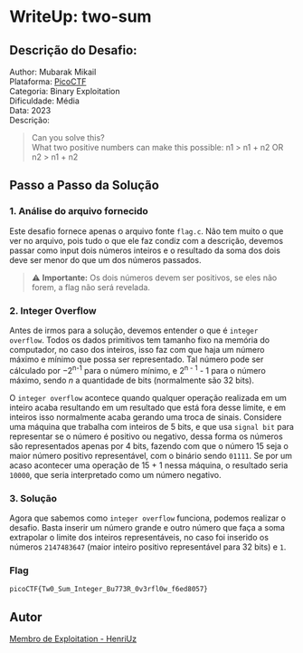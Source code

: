 # WriteUp: two-sum
## Descrição do Desafio:
Author: Mubarak Mikail \
Plataforma: [PicoCTF](https://play.picoctf.org/practice/challenge/382?category=6&page=1) \
Categoria: Binary Exploitation \
Dificuldade: Média \
Data: 2023 \
Descrição:
> Can you solve this? \
> What two positive numbers can make this possible: n1 > n1 + n2 OR n2 > n1 + n2
## Passo a Passo da Solução
### 1. Análise do arquivo fornecido
Este desafio fornece apenas o arquivo fonte `flag.c`. Não tem muito o que ver no arquivo, pois tudo o que ele faz condiz com a descrição, devemos passar como input dois números inteiros e o resultado da soma dos dois deve ser menor do que um dos números passados.

> ⚠️ **Importante:** Os dois números devem ser positivos, se eles não forem, a flag não será revelada.

### 2. Integer Overflow
Antes de irmos para a solução, devemos entender o que é `integer overflow`. Todos os dados primitivos tem tamanho fixo na memória do computador, no caso dos inteiros, isso faz com que haja um número máximo e mínimo que possa ser representado. Tal número pode ser cálculado por −2<sup>n-1</sup> para o número mínimo, e 2<sup>n - 1</sup> - 1 para o número máximo, sendo *n* a quantidade de bits (normalmente são 32 bits).

O `integer overflow` acontece quando qualquer operação realizada em um inteiro acaba resultando em um resultado que está fora desse limite, e em inteiros isso normalmente acaba gerando uma troca de sinais. Considere uma máquina que trabalha com inteiros de 5 bits, e que usa `signal bit` para representar se o número é positivo ou negativo, dessa forma os números são representados apenas por 4 bits, fazendo com que o número 15 seja o maior número positivo representável, com o binário sendo `01111`. Se por um acaso acontecer uma operação de 15 + 1 nessa máquina, o resultado seria `10000`, que seria interpretado como um número negativo.

### 3. Solução
Agora que sabemos como `integer overflow` funciona, podemos realizar o desafio. Basta inserir um número grande e outro número que faça a soma extrapolar o limite dos inteiros representáveis, no caso foi inserido os números `2147483647` (maior inteiro positivo representável para 32 bits) e `1`.

### Flag
`picoCTF{Tw0_Sum_Integer_Bu773R_0v3rfl0w_f6ed8057}`

## Autor
[Membro de Exploitation - HenriUz](https://github.com/HenriUz)
 
